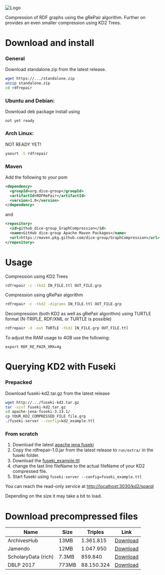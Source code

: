 ![Logo][logo]

[logo]: https://github.com/dice-group/GraphCompression/raw/develop/logo.png "RDFRePair Logo"

Compression of RDF graphs using the gRePair algorithm. 
Further on provides an even smaller compression using KD2 Trees. 

# Download and install

### General

Download standalone.zip from the latest release. 
```bash
wget https://.../standalone.zip
unzip standalone.zip
cd rdfrepair
```

### Ubuntu and Debian: 

Download deb package install using 
```
not yet ready
```

### Arch Linux: 

NOT READY YET!
```bash
yaourt -S rdfrepair
```

### Maven

Add the following to your pom 
```XML
<dependency>
  <groupId>org.dice-group</groupId>
  <artifactId>RDFRePair</artifactId>
  <version>1.0</version>
</dependency>
```

and 
```XML
<repository>
  <id>github_dice-group_GraphCompression</id>
  <name>GitHub dice-group Apache Maven Packages</name>
  <url>https://maven.pkg.github.com/dice-group/GraphCompression</url>
</repository>
```

# Usage

Compression using KD2 Trees
```bash
rdfrepair -c -tkd2 IN_FILE.ttl OUT_FILE.grp
```

Compression using gRePair algorithm
```bash
rdfrepair -c -tkd2 -digrams IN_FILE.ttl OUT_FILE.grp
```

Decompression (both KD2 as well as gRePair algorithm) using TURTLE format (N-TRIPLE, RDF/XML or TURTLE is possible)
```bash
rdfrepair -d -out TURTLE -tkd2 IN_FILE.grp OUT_FILE.ttl
```

To adjust the RAM usage to 4GB use the following:

```
export RDF_RE_PAIR_XMX=4g
```

# Querying KD2 with Fuseki

### Prepacked 

Download fuseki-kd2.tar.gz from the latest release

```bash
wget http://.../fuseki-kd2.tar.gz
tar -xzvf fuseki-kd2.tar.gz
cd apache-jena-fuseki-3.13.1/
cp YOUR_KD2_COMPRESSED_FILE file.grp
./fuseki-server --config=kd2_example.ttl
```


### From scratch

1. Download the latest [apache jena fuseki](https://jena.apache.org/download/#jena-fuseki)
2. Copy the rdfrepair-1.0.jar from the latest release to `run/extra/` in the fuseki folder. 
3. Download the [fuseki_example.ttl](https://github.com/dice-group/GraphCompression/blob/develop/fuseki_example.ttl)
4. change the last line fileName to the actual fileName of your KD2 compressed file. 
5. Start fuseki using `fuseki-server --config=fuseki_example.ttl` 

You can reach the read-only service at [http://localhost:3030/kd2/sparql](http://localhost:3030/kd2/sparql)

Depending on the size it may take a bit to load. 


# Download precompressed files
Name | Size | Triples | Link
------------ | ------------- | -------------  | -------------
ArchivesHub | 13MB | 1.361.815 | [Download](https://hobbitdata.informatik.uni-leipzig.de/rdfrepair/ArchivesHub_04-03-2014.kd2)
Jamendo | 12MB | 1.047.950 | [Download](https://hobbitdata.informatik.uni-leipzig.de/rdfrepair/jamendo.kd2)
ScholaryData (rich) | 7.3MB | 859.840 | [Download](https://hobbitdata.informatik.uni-leipzig.de/rdfrepair/scholarydata.kd2)
DBLP 2017 | 773MB | 88.150.324 | [Download](https://hobbitdata.informatik.uni-leipzig.de/rdfrepair/dblp-01-24-2017.kd2)
